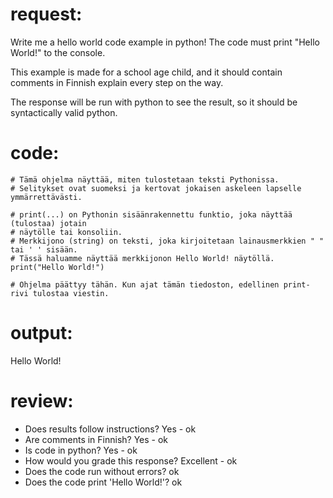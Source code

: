 # request:


Write me a hello world code example in python! The code must print "Hello World!" to the console.

This example is made for a school age child, and it should contain
comments in Finnish explain every step on the way. 

The response will be run with python to see the result, 
so it should be syntactically valid python.   


# code:

```
# Tämä ohjelma näyttää, miten tulostetaan teksti Pythonissa.
# Selitykset ovat suomeksi ja kertovat jokaisen askeleen lapselle ymmärrettävästi.

# print(...) on Pythonin sisäänrakennettu funktio, joka näyttää (tulostaa) jotain
# näytölle tai konsoliin.
# Merkkijono (string) on teksti, joka kirjoitetaan lainausmerkkien " " tai ' ' sisään.
# Tässä haluamme näyttää merkkijonon Hello World! näytöllä.
print("Hello World!")

# Ohjelma päättyy tähän. Kun ajat tämän tiedoston, edellinen print-rivi tulostaa viestin.
```

# output:

Hello World!


# review:

 * Does results follow instructions? Yes - ok
 * Are comments in Finnish? Yes - ok
 * Is code in python? Yes - ok
 * How would you grade this response? Excellent - ok
 * Does the code run without errors? ok
 * Does the code print 'Hello World!'? ok
